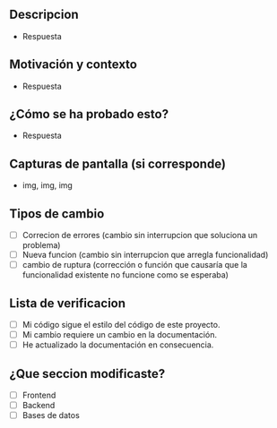 ## Descripcion
- Respuesta
## Motivación y contexto
- Respuesta
## ¿Cómo se ha probado esto?
- Respuesta
## Capturas de pantalla (si corresponde)
 - img, img, img
## Tipos de cambio
  - [ ] Correcion de errores (cambio sin interrupcion que soluciona un problema)
  - [ ] Nueva funcion (cambio sin interrupcion que arregla funcionalidad)
  - [ ] cambio de ruptura (corrección o función que causaría que la funcionalidad existente no funcione como se esperaba)
## Lista de verificacion
  - [ ] Mi código sigue el estilo del código de este proyecto.
  - [ ] Mi cambio requiere un cambio en la documentación.
  - [ ] He actualizado la documentación en consecuencia.
## ¿Que seccion modificaste?
- [ ] Frontend
- [ ] Backend
- [ ] Bases de datos
